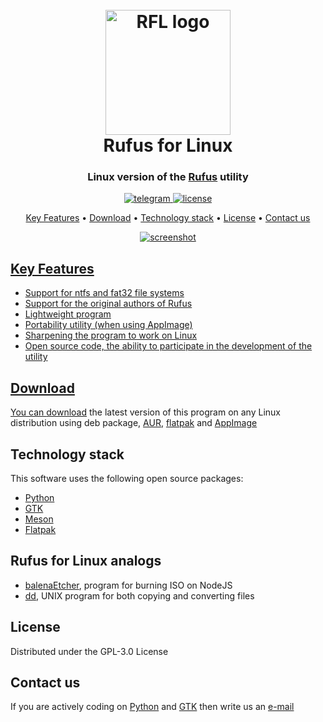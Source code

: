 <h1 align="center">
  <br>
  <a href="https://osel.pp.ua/"><img src="https://github.com/OSeL-Team/rufus-for-linux/blob/ui/visual/rfl-logo.svg" alt="RFL logo" width="200"></a>
  <br>
  Rufus for Linux
  <br>
</h1>

<h3 align="center">Linux version of the <a href="https://rufus.ie/en/" target="_blank">Rufus</a> utility
</h3>

<p align="center">
  <a href="https://t.me/crazy_linux_chat"><img src="https://github.com/OSeL-Team/rufus-for-linux/blob/ui/visual/chat-telegram.svg" alt="telegram">
  </a>
  <a href="https://www.gnu.org/licenses/gpl-3.0.html">
    <img src="https://github.com/OSeL-Team/rufus-for-linux/blob/ui/visual/license-gpl.svg" alt="license">
  </a>
</p>

<p align="center">
  <a href="#key-features">Key Features</a> •
  <a href="#download">Download</a> •
  <a href="#technology-stack">Technology stack</a> •
  <a href="#license">License</a> • 
  <a href="#contact-us">Contact us</a> 
</p>

<p align="center">
  <a href="#"><img src="https://github.com/OSeL-Team/rufus-for-linux/blob/ui/visual/screenshot.jpg" alt="screenshot">
</p>

## Key Features
+ Support for ntfs and fat32 file systems
+ Support for the original authors of Rufus
+ Lightweight program
+ Portability utility (when using AppImage)
+ Sharpening the program to work on Linux
+ Open source code, the ability to participate in the development of the utility

## Download
You can [download](https://github.com/OSeL-Team/rufus-for-linux/releases) the latest version of this program on any Linux distribution using deb package, [AUR](https://aur.archlinux.org/packages/rufus-for-linux), [flatpak](https://www.flathub.org/home) and [AppImage](https://www.appimagehub.com/)

## Technology stack
This software uses the following open source packages:

+ [Python](https://www.python.org/)
+ [GTK](https://www.gtk.org/)
+ [Meson](https://mesonbuild.com/)
+ [Flatpak](https://flatpak.org/)

## Rufus for Linux analogs

- [balenaEtcher](https://www.balena.io/etcher/), program for burning ISO on NodeJS
- [dd](https://wiki.archlinux.org/title/Dd), UNIX program for both copying and converting files

## License
Distributed under the GPL-3.0 License

## Contact us
If you are actively coding on 
[Python](https://www.python.org/) and [GTK](https://www.gtk.org/) 
then write us an [e-mail](ketronix2@gmail.com)


